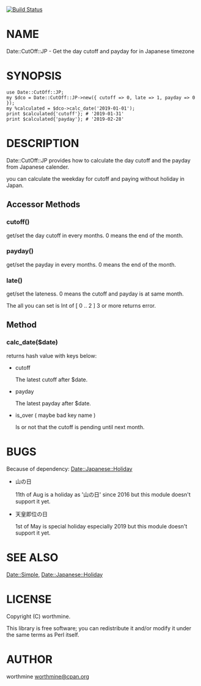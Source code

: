 [![Build Status](https://travis-ci.com/worthmine/Date-Cutoff-JP.svg?branch=master)](https://travis-ci.com/worthmine/Date-Cutoff-JP)
# NAME

Date::CutOff::JP - Get the day cutoff and payday for in Japanese timezone

# SYNOPSIS

    use Date::CutOff::JP;
    my $dco = Date::CutOff::JP->new({ cutoff => 0, late => 1, payday => 0 });
    my %calculated = $dco->calc_date('2019-01-01');
    print $calculated{'cutoff'}; # '2019-01-31'
    print $calculated{'payday'}; # '2019-02-28'

# DESCRIPTION

Date::CutOff::JP provides how to calculate the day cutoff and the payday from Japanese calender.

you can calculate the weekday for cutoff and paying without holiday in Japan.

## Accessor Methods

### cutoff()

get/set the day cutoff in every months. 0 means the end of the month.

### payday()

get/set the payday in every months. 0 means the end of the month.

### late()

get/set the lateness. 0 means the cutoff and payday is at same month.

The all you can set is Int of \[ 0 .. 2 \] 3 or more returns error.

## Method

### calc\_date($date)

returns hash value with keys below:

- cutoff

    The latest cutoff after $date.

- payday

    The latest payday after $date.

- is\_over ( maybe bad key name )

    Is or not that the cutoff is pending until next month.

# BUGS

Because of dependency: [Date::Japanese::Holiday](https://metacpan.org/pod/Date::Japanese::Holiday)

- 山の日

    11th of Aug is a holiday as '山の日' since 2016 but this module doesn't support it yet.

- 天皇即位の日

    1st of May is special holiday especially 2019 but this module doesn't support it yet.

# SEE ALSO

[Date::Simple](https://metacpan.org/pod/Date::Simple), [Date::Japanese::Holiday](https://metacpan.org/pod/Date::Japanese::Holiday)

# LICENSE

Copyright (C) worthmine.

This library is free software; you can redistribute it and/or modify
it under the same terms as Perl itself.

# AUTHOR

worthmine <worthmine@cpan.org>

